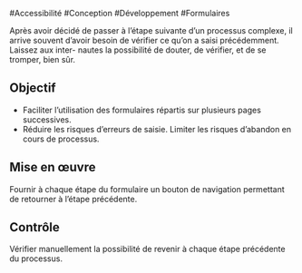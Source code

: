 
#Accessibilité #Conception #Développement #Formulaires

Après avoir décidé de passer à l’étape suivante d’un processus complexe, il arrive souvent d’avoir besoin de vérifier ce qu’on a saisi précédemment. Laissez aux inter- nautes la possibilité de douter, de vérifier, et de se tromper, bien sûr.

Objectif
--------

*   Faciliter l’utilisation des formulaires répartis sur plusieurs pages successives.
*   Réduire les risques d’erreurs de saisie. Limiter les risques d’abandon en cours de processus.

Mise en œuvre
-------------

Fournir à chaque étape du formulaire un bouton de navigation permettant de retourner à l’étape précédente.

Contrôle
--------

Vérifier manuellement la possibilité de revenir à chaque étape précédente du processus.

